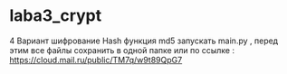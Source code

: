 # laba3_crypt
4 Вариант
шифрование Hash функция md5
запускать main.py , перед этим все файлы сохранить в одной папке или по ссылке : https://cloud.mail.ru/public/TM7q/w9t89QpG7
